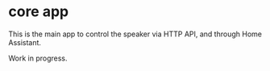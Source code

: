 # core app

This is the main app to control the speaker via HTTP API, and through Home Assistant.

Work in progress.
